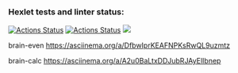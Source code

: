 ### Hexlet tests and linter status:
[![Actions Status](https://github.com/Shablii/Brain-Games/workflows/hexlet-check/badge.svg)](https://github.com/Shablii/Brain-Games/actions)
[![Actions Status](https://github.com/Shablii/Brain-Games/workflows/Linter/badge.svg)](https://github.com/Shablii/Brain-Games/actions)
<a href="https://codeclimate.com/github/codeclimate/codeclimate/maintainability"><img src="https://api.codeclimate.com/v1/badges/a99a88d28ad37a79dbf6/maintainability" /></a>

brain-even
https://asciinema.org/a/DfbwIprKEAFNPKsRwQL9uzmtz

brain-calc
https://asciinema.org/a/A2u0BaLtxDDJubRJAyElIbnep